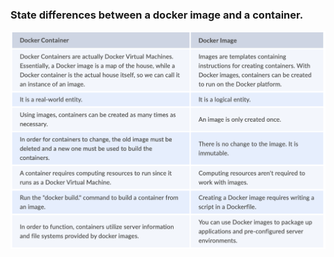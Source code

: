 ### State differences between a docker image and a container.
![](resources/images/image_vs_container.png)
